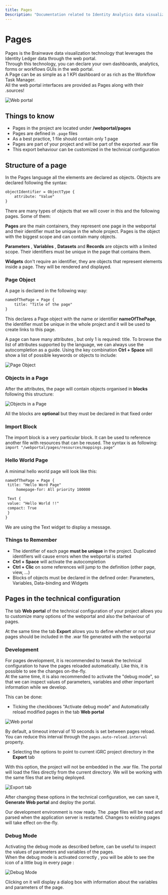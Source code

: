 ```yaml
---
title: Pages
Description: "Documentation related to Identity Analytics data visualization technology: Pages"
---
```


# Pages

Pages is the Brainwave data visualization technology that leverages the Identity Ledger data through the web portal.  
Through this technology, you can declare your own dashboards, analytics, forms or workflows GUIs in the web portal.  
A Page can be as simple as a 1 KPI dashboard or as rich as the Workflow Task Manager.  
All the web portal interfaces are provided as Pages along with their .sources!  

![Web portal](./images/0101.png "Web portal")  

## Things to know

- Pages in the project are located under **/webportal/pages**
- Pages are defined in `.page` files
- As a best practice, 1 file should contain only 1 page
- Pages are part of your project and will be part of the exported .war file
- This export behaviour can be customized in the technical configuration

## Structure of a page

In the Pages language all the elements are declared as objects. Objects are declared following the syntax:  

```page
objectIdentifier = ObjectType {
    attribute: "Value"
}
```

There are many types of objects that we will cover in this and the following pages. Some of them:  

**Pages** are the main containers, they represent one page in the webportal and their identifier must be unique in the whole project. Pages is the object with the biggest scope and can contain many objects.  

**Parameters** , **Variables** , **Datasets** and **Records** are objects with a limited scope. Their identifiers must be unique in the page that contains them.  

**Widgets** don't require an identifier, they are objects that represent elements inside a page. They will be rendered and displayed.  

### Page Object

A page is declared in the following way:  

```page
nameOfThePage = Page {
    title: "Title of the page"
}
```

This declares a Page object with the name or identifier **nameOfThePage**, the identifier must be unique in the whole project and it will be used to create links to this page.  

A page can have many attributes , but only 1 is required: title. To browse the list of attributes supported by the language, we can always use the autocompletion as a guide. Using the key combination **Ctrl + Space**  will show a list of possible keywords or objects to include:  

![Page Object](./images/0301.png "Page Object")  

### Objects in a Page

After the attributes, the page will contain objects organised in **blocks** following this structure:  

![Objects in a Page](./images/0302.png "Objects in a Page")  

All the blocks are **optional**  but they must be declared in that fixed order

### Import Block

The import block is a very particular block. It can be used to reference another file with resources that can be reused. The syntax is as following:  
`import "/webportal/pages/resources/mappings.page"`

### Hello World Page

A minimal hello world page will look like this:  

```page
nameOfThePage = Page {
 title: "Hello Word Page"
     homepage-for: All priority 100000

 Text {
 value: "Hello World !!"
 compact: True
 }
}
```

We are using the Text widget to display a message.

### Things to Remember

- The identifier of each page **must be unique** in the project. Duplicated identifiers will cause errors when the webportal is started
- **Ctrl + Space** will activate the autocompletion
- **Ctrl + Clic** on some references will jump to the definition (other page, view, ...)
- Blocks of objects must be declared in the defined order: Parameters, Variables, Data-binding and Widgets

## Pages in the technical configuration

The tab **Web portal** of the technical configuration of your project allows you to customize many options of the webportal and also the behaviour of pages.  

At the same time the tab **Export**  allows you to define whether or not your pages should be included in the .war file generated with the webportal  

### Development

For pages development, it is recommended to tweak the technical configuration to have the pages reloaded automatically. Like this, it is possible to see the changes on-the-fly.  
At the same time, it is also recommended to activate the "debug mode", so that we can inspect values of parameters, variables and other important information while we develop.  

This can be done:  

- Ticking the checkboxes "Activate debug mode" and Automatically reload modified pages in the tab **Web portal**

![Web portal](./images/0201.png "Web portal")  

By default, a timeout interval of 10 seconds is set between pages reload. You can reduce this interval through the `pages.auto-reload.interval` property.  

- Selecting the options to point to current iGRC project directory in the **Export** tab  

With this option, the project will not be embedded in the .war file. The portal will load the files directly from the current directory. We will be working with the same files that are being deployed.  

![Export tab ](./images/0202.png "Export tab ")  

After changing these options in the technical configuration, we can save it, **Generate Web portal** and deploy the portal.  

Our development environment is now ready. The .page files will be read and parsed when the application server is restarted. Changes to existing pages will take effect on-the-fly.  

### Debug Mode

Activating the debug mode as described before, can be useful to inspect the values of parameters and variables of the pages.  
When the debug mode is activated correctly , you will be able to see the icon of a little bug in every page :  

![Debug Mode](./images/0203.png "Debug Mode")  

Clicking on it will display a dialog box with information about the variables and parameters of the page.
